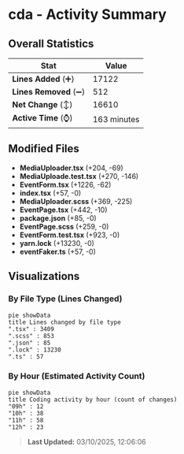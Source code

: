 # cda - Activity Summary 

## Overall Statistics

| Stat                   | Value                                                             |
| ---------------------- | ----------------------------------------------------------------- |
| **Lines Added** (➕)   | 17122                                          |
| **Lines Removed** (➖) | 512                                        |
| **Net Change** (↕)    | 16610                |
| **Active Time** (⌚)   | 163 minutes |


## Modified Files
- **MediaUploader.tsx** (+204, -69)
- **MediaUploade.test.tsx** (+270, -146)
- **EventForm.tsx** (+1226, -62)
- **index.tsx** (+57, -0)
- **MediaUploader.scss** (+369, -225)
- **EventPage.tsx** (+442, -10)
- **package.json** (+85, -0)
- **EventPage.scss** (+259, -0)
- **EventForm.test.tsx** (+923, -0)
- **yarn.lock** (+13230, -0)
- **eventFaker.ts** (+57, -0)

## Visualizations

### By File Type (Lines Changed)

```mermaid
pie showData
title Lines changed by file type
".tsx" : 3409
".scss" : 853
".json" : 85
".lock" : 13230
".ts" : 57
```

### By Hour (Estimated Activity Count)

```mermaid
pie showData
title Coding activity by hour (count of changes)
"09h" : 12
"10h" : 38
"11h" : 58
"12h" : 23
```


> **Last Updated:** 03/10/2025, 12:06:06